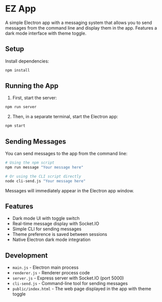 # EZ App

A simple Electron app with a messaging system that allows you to send messages from the command line and display them in the app. Features a dark mode interface with theme toggle.

## Setup

Install dependencies:

```bash
npm install
```

## Running the App

1. First, start the server:

```bash
npm run server
```

2. Then, in a separate terminal, start the Electron app:

```bash
npm start
```

## Sending Messages

You can send messages to the app from the command line:

```bash
# Using the npm script
npm run message "Your message here"

# Or using the CLI script directly
node cli-send.js "Your message here"
```

Messages will immediately appear in the Electron app window.

## Features

- Dark mode UI with toggle switch
- Real-time message display with Socket.IO
- Simple CLI for sending messages
- Theme preference is saved between sessions
- Native Electron dark mode integration

## Development

- `main.js` - Electron main process
- `renderer.js` - Renderer process code
- `server.js` - Express server with Socket.IO (port 5000)
- `cli-send.js` - Command-line tool for sending messages
- `public/index.html` - The web page displayed in the app with theme toggle
